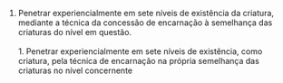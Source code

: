 ﻿1. Penetrar experiencialmente em sete níveis de existência da criatura, mediante a técnica da concessão de encarnação à semelhança das criaturas do nível em questão.<BR><BR>1. Penetrar experiencialmente em sete níveis de existência, como criatura, pela técnica de encarnação na própria semelhança das criaturas no nível concernente
